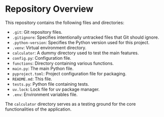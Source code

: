 # Repository Overview

This repository contains the following files and directories:

- `.git`: Git repository files.
- `.gitignore`: Specifies intentionally untracked files that Git should ignore.
- `.python-version`: Specifies the Python version used for this project.
- `.venv`: Virtual environment directory.
- `calculator`: A dummy directory used to test the main features.
- `config.py`: Configuration file.
- `functions`: Directory containing various functions.
- `main.py`: The main Python file.
- `pyproject.toml`: Project configuration file for packaging.
- `README.md`: This file.
- `tests.py`: Python file containing tests.
- `uv.lock`: Lock file for uv package manager.
- `.env`: Environment variables file.

The `calculator` directory serves as a testing ground for the core functionalities of the application.